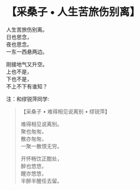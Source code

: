 # 【采桑子 • 人生苦旅伤别离】

人生苦旅伤别离。  
日也思念，  
夜也思念。  
一东一西悬两边。

刚接地气又升空。  
上也不是，  
下也不是，  
不上不下有谁知？

注：和缪锐萍同学:

> 【采桑子 • 难得相见说离别 • 缪锐萍】
>
> 难得相见说离别。   
> 聚也匆匆，   
> 散亦匆匆，   
> 一聚一散恨无穷。
>
> 开怀畅饮正酣处，   
> 醉也悠悠，   
> 醒亦悠悠，   
> 半醉半醒任去留。


